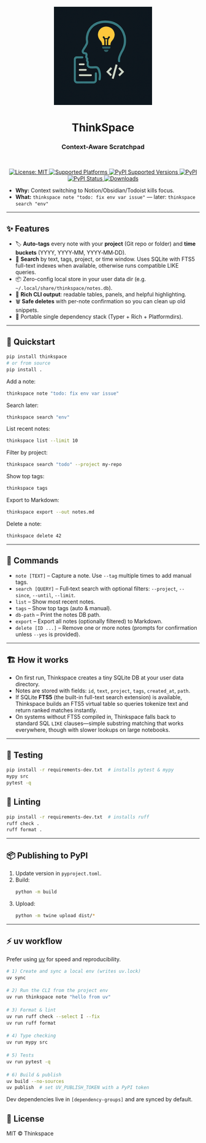 <p align="center">
<a href="https://github.com/sashsinha/thinkspace">
  <img alt="ThinkSpace Logo" src="https://raw.githubusercontent.com/sashsinha/thinkspace/main/logo.png" width=256 height=256>
</a>
</p>

<h1 align="center">ThinkSpace</h1>

<h3 align="center">Context-Aware Scratchpad</h3>

<br/>

<p align="center">
<a href="https://raw.githubusercontent.com/sashsinha/thinkspace/main/LICENSE">
  <img alt="License: MIT" src="https://img.shields.io/badge/license-MIT-green.svg">
</a>
<a href="https://pypi.org/project/thinkspace/">
  <img src="https://img.shields.io/badge/platform-windows%20%7C%20linux%20%7C%20macos-lightgrey" alt="Supported Platforms">
</a>
<a href="https://pypi.org/project/thinkspace/">
  <img alt="PyPI Supported Versions" src="https://img.shields.io/pypi/pyversions/thinkspace.svg">
</a>
<a href="https://pypi.org/project/thinkspace/">
  <img alt="PyPI" src="https://img.shields.io/pypi/v/thinkspace">
</a>
<a href="https://pypi.org/project/thinkspace/">
  <img alt="PyPI Status" src="https://img.shields.io/pypi/status/thinkspace">
</a>
<a href="https://pepy.tech/project/thinkspace">
  <img alt="Downloads" src="https://pepy.tech/badge/thinkspace">
</a>
</p>

- **Why:** Context switching to Notion/Obsidian/Todoist kills focus.
- **What:** `thinkspace note "todo: fix env var issue"` — later: `thinkspace search "env"`

---

## ✨ Features

- 🏷️ **Auto-tags** every note with your **project** (Git repo or folder) and **time buckets** (YYYY, YYYY‑MM, YYYY‑MM‑DD).
- 🔎 **Search** by text, tags, project, or time window. Uses SQLite with FTS5 full-text indexes when available, otherwise runs compatible LIKE queries.
- 📦 Zero-config local store in your user data dir (e.g. `~/.local/share/thinkspace/notes.db`).
- 🎨 **Rich CLI output**: readable tables, panels, and helpful highlighting.
- 🗑️ **Safe deletes** with per-note confirmation so you can clean up old snippets.
- 🧰 Portable single dependency stack (Typer + Rich + Platformdirs).

---

## 🚀 Quickstart

```bash
pip install thinkspace
# or from source
pip install .
```

Add a note:

```bash
thinkspace note "todo: fix env var issue"
```

Search later:

```bash
thinkspace search "env"
```

List recent notes:

```bash
thinkspace list --limit 10
```

Filter by project:

```bash
thinkspace search "todo" --project my-repo
```

Show top tags:

```bash
thinkspace tags
```

Export to Markdown:

```bash
thinkspace export --out notes.md
```

Delete a note:

```bash
thinkspace delete 42
```

---

## 🧩 Commands

- `note [TEXT]` – Capture a note. Use `--tag` multiple times to add manual tags.
- `search [QUERY]` – Full‑text search with optional filters: `--project`, `--since`, `--until`, `--limit`.
- `list` – Show most recent notes.
- `tags` – Show top tags (auto & manual).
- `db-path` – Print the notes DB path.
- `export` – Export all notes (optionally filtered) to Markdown.
- `delete [ID ...]` – Remove one or more notes (prompts for confirmation unless `--yes` is provided).

---

## 🏗️ How it works

- On first run, Thinkspace creates a tiny SQLite DB at your user data directory.
- Notes are stored with fields: `id`, `text`, `project`, `tags`, `created_at`, `path`.
- If SQLite **FTS5** (the built-in full-text search extension) is available, Thinkspace builds an FTS5 virtual table so queries tokenize text and return ranked matches instantly.
- On systems without FTS5 compiled in, Thinkspace falls back to standard SQL `LIKE` clauses—simple substring matching that works everywhere, though with slower lookups on large notebooks.

---

## 🧪 Testing

```bash
pip install -r requirements-dev.txt  # installs pytest & mypy
mypy src
pytest -q
```

## 🧹 Linting

```bash
pip install -r requirements-dev.txt  # installs ruff
ruff check .
ruff format .
```

---

## 📦 Publishing to PyPI

1. Update version in `pyproject.toml`.
2. Build:
   ```bash
   python -m build
   ```
3. Upload:
   ```bash
   python -m twine upload dist/*
   ```

---


## ⚡ uv workflow

Prefer using [uv](https://docs.astral.sh/uv/) for speed and reproducibility.

```bash
# 1) Create and sync a local env (writes uv.lock)
uv sync

# 2) Run the CLI from the project env
uv run thinkspace note "hello from uv"

# 3) Format & lint
uv run ruff check --select I --fix
uv run ruff format

# 4) Type checking
uv run mypy src

# 5) Tests
uv run pytest -q

# 6) Build & publish
uv build --no-sources
uv publish  # set UV_PUBLISH_TOKEN with a PyPI token
```

Dev dependencies live in `[dependency-groups]` and are synced by default.


## 📝 License

MIT © Thinkspace
